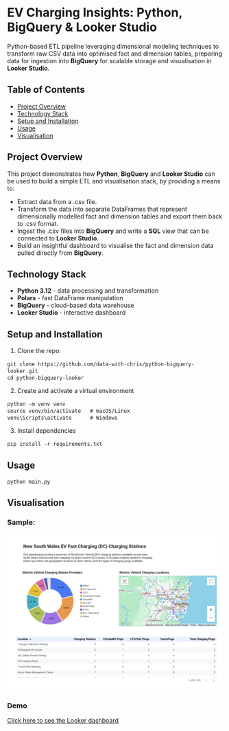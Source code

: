 # EV Charging Insights: Python, BigQuery & Looker Studio

Python-based ETL pipeline leveraging dimensional modeling techniques to transform raw CSV data into optimised fact and dimension tables, preparing data for ingestion into **BigQuery** for scalable storage and visualisation in **Looker Studio**.

## Table of Contents
- [Project Overview](#project-overview)
- [Technology Stack](#technology-stack)
- [Setup and Installation](#setup-and-installation)
- [Usage](#usage)
- [Visualisation](#visualisation)

## Project Overview
This project demonstrates how **Python**, **BigQuery** and **Looker Studio** can be used to build a simple ETL and visualisation stack, by providing a means to:
- Extract data from a .csv file.
- Transform the data into separate DataFrames that represent dimensionally modelled fact and dimension tables and export them back to .csv format.
- Ingest the .csv files into **BigQuery** and write a **SQL** view that can be connected to **Looker Studio**.
- Build an insightful dashboard to visualise the fact and dimension data pulled directly from **BigQuery**.

## Technology Stack
- **Python 3.12** - data processing and transformation
- **Polars** - fast DataFrame manipulation
- **BigQuery** - cloud-based data warehouse
- **Looker Studio** - interactive dashboard

## Setup and Installation
1. Clone the repo:
```
git clone https://github.com/data-with-chris/python-bigquery-looker.git
cd python-bigquery-looker
```
2. Create and activate a virtual environment
```
python -m venv venv
source venv/bin/activate   # macOS/Linux
venv\Scripts\activate      # Windows
```
3. Install dependencies
```
pip install -r requirements.txt
```
## Usage
```
python main.py
```

## Visualisation
### Sample:
![Looker Dashboard](ev_looker_dashboard.png)
### Demo
[Click here to see the Looker dashboard](https://lookerstudio.google.com/reporting/4a3a736d-aa3a-46e0-b205-8ed33419baaa)

